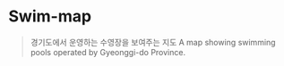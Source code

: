 # Swim-map

> 경기도에서 운영하는 수영장을 보여주는 지도
> A map showing swimming pools operated by Gyeonggi-do Province.
